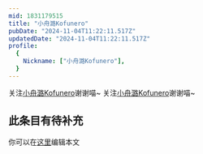 ```yaml
---
mid: 1831179515
title: "小舟潞Kofunero"
pubDate: "2024-11-04T11:22:11.517Z"
updatedDate: "2024-11-04T11:22:11.517Z"
profile:
  {
    Nickname: ["小舟潞Kofunero"],
  }
---
```


关注[小舟潞Kofunero](https://space.bilibili.com/1831179515)谢谢喵~ 关注[小舟潞Kofunero](https://space.bilibili.com/1831179515)谢谢喵~

## 此条目有待补充
你可以在[这里](https://github.com/Yuhanawa/VTuber.ICU/edit/master/src/content/v/小舟潞Kofunero/index.md)编辑本文
